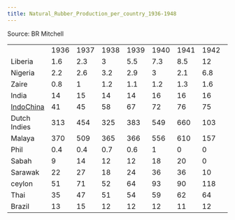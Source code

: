```yaml
---
title: Natural_Rubber_Production_per_country_1936-1948
---
```



Source: BR Mitchell

|                                                                                                      |      |      |      |      |      |      |      |      |      |      |      |      |      |
|------------------------------------------------------------------------------------------------------|------|------|------|------|------|------|------|------|------|------|------|------|------|
|                                                                                                      | 1936 | 1937 | 1938 | 1939 | 1940 | 1941 | 1942 | 1943 | 1944 | 1945 | 1946 | 1947 | 1948 |
| Liberia                                                                                              | 1.6  | 2.3  | 3    | 5.5  | 7.3  | 8.5  | 12   | 15   | 18   | 20   | 21   | 23   | 25   |
| Nigeria                                                                                              | 2.2  | 2.6  | 3.2  | 2.9  | 3    | 2.1  | 6.8  | 7.5  | 9.6  | 10   | 12   | 7.6  | 8.2  |
| Zaire                                                                                                | 0.8  | 1    | 1.2  | 1.1  | 1.2  | 1.3  | 1.6  | 8    | 11   | 8    | 4.5  | 4    | 5    |
| India                                                                                                | 14   | 15   | 14   | 14   | 16   | 16   | 16   | 17   | 18   | 16   | 16   | 17   | 16   |
| [IndoChina](/wiki/index.php?title=IndoChina&action=edit&redlink=1 "IndoChina (page does not exist)") | 41   | 45   | 58   | 67   | 72   | 76   | 75   | 75   | 61   | 12   | 20   | 39   | 45   |
| Dutch Indies                                                                                         | 313  | 454  | 325  | 383  | 549  | 660  | 103  | 102  | 51   | 10   | 178  | 282  | 439  |
| Malaya                                                                                               | 370  | 509  | 365  | 366  | 556  | 610  | 157  | 76   | 25   | 9    | 410  | 657  | 704  |
| Phil                                                                                                 | 0.4  | 0.4  | 0.7  | 0.6  | 1    | 0    | 0    | 0    | 0    | 0    | 1    | 2    | 1.5  |
| Sabah                                                                                                | 9    | 14   | 12   | 12   | 18   | 20   | 0    | 0    | 0    | 0    | 4    | 15   | 20   |
| Sarawak                                                                                              | 22   | 27   | 18   | 24   | 36   | 36   | 10   | 5    | 0    | 0    | 24   | 37   | 40   |
| ceylon                                                                                               | 51   | 71   | 52   | 64   | 93   | 90   | 118  | 98   | 105  | 97   | 96   | 90   | 97   |
| Thai                                                                                                 | 35   | 47   | 51   | 54   | 59   | 62   | 64   | 65   | 18   | 0    | 25   | 53   | 98   |
| Brazil                                                                                               | 13   | 15   | 12   | 12   | 12   | 11   | 12   | 15   | 21   | 19   | 18   | 14   | 5.4  |
